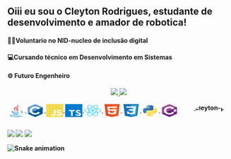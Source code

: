 ## Oiii eu sou o Cleyton Rodrigues, estudante de desenvolvimento e amador de robotica!
<h4>👨‍💻Voluntario no NID-nucleo de inclusão digital<h4>
<h4>💻Cursando técnico em Desenvolvimento em Sistemas<h4>
<h4>⚙ Futuro Engenheiro <h4>
<div align="center">
  <a href="https://github.com/cleytonsilvadev">
  <img height="150em" src="https://github-readme-stats.vercel.app/api?username=cleytonsilvadev&show_icons=true&theme=dark&include_all_commits=true&count_private=true"/>
  <img height="150em" src="https://github-readme-stats.vercel.app/api/top-langs/?username=cleytonsilvadev&layout=compact&langs_count=7&theme=dark"/>
</div>
<div style="display: inline_block"><br>
  <img align="center" alt="cleyton-Java" height="30" width="40" src="https://raw.githubusercontent.com/devicons/devicon/master/icons/java/java-original.svg">
	<img align="center" alt="cleyton-C" height="30" width="40" src="https://raw.githubusercontent.com/devicons/devicon/master/icons/c/c-original.svg">
  <img align="center" alt="cleyton-Js" height="30" width="40" src="https://raw.githubusercontent.com/devicons/devicon/master/icons/javascript/javascript-plain.svg">
  <img align="center" alt="cleyton-Ts" height="30" width="40" src="https://raw.githubusercontent.com/devicons/devicon/master/icons/typescript/typescript-plain.svg">
  <img align="center" alt="cleyton-React" height="30" width="40" src="https://raw.githubusercontent.com/devicons/devicon/master/icons/react/react-original.svg">
  <img align="center" alt="cleyton-HTML" height="30" width="40" src="https://raw.githubusercontent.com/devicons/devicon/master/icons/html5/html5-original.svg">
  <img align="center" alt="cleyton-CSS" height="30" width="40" src="https://raw.githubusercontent.com/devicons/devicon/master/icons/css3/css3-original.svg">
  <img align="center" alt="cleyton-Python" height="30" width="40" src="https://raw.githubusercontent.com/devicons/devicon/master/icons/python/python-original.svg">
  <img align="center" alt="cleyton-Csharp" height="30" width="40" src="https://raw.githubusercontent.com/devicons/devicon/master/icons/csharp/csharp-original.svg">
  <img align="right" alt="cleyton-pic" height="150" style="border-radius:50px;" src="https://images-wixmp-ed30a86b8c4ca887773594c2.wixmp.com/f/8196ba0f-98f1-447c-96b9-4382e205dd6c/d6ofmi2-d17bde3f-fd11-440c-b682-8846417df570.gif?token=eyJ0eXAiOiJKV1QiLCJhbGciOiJIUzI1NiJ9.eyJzdWIiOiJ1cm46YXBwOjdlMGQxODg5ODIyNjQzNzNhNWYwZDQxNWVhMGQyNmUwIiwiaXNzIjoidXJuOmFwcDo3ZTBkMTg4OTgyMjY0MzczYTVmMGQ0MTVlYTBkMjZlMCIsIm9iaiI6W1t7InBhdGgiOiJcL2ZcLzgxOTZiYTBmLTk4ZjEtNDQ3Yy05NmI5LTQzODJlMjA1ZGQ2Y1wvZDZvZm1pMi1kMTdiZGUzZi1mZDExLTQ0MGMtYjY4Mi04ODQ2NDE3ZGY1NzAuZ2lmIn1dXSwiYXVkIjpbInVybjpzZXJ2aWNlOmZpbGUuZG93bmxvYWQiXX0.ttesjFTE3zsGOBzkzaGJHdUbI2BOHOtxzYwGr7Gdx54">
</div>
  
  ##
 
<div> 
  
  <a href="https://www.instagram.com/cleyton_crs/" target="_blank"><img src="https://img.shields.io/badge/-Instagram-%23E4405F?style=for-the-badge&logo=instagram&logoColor=white" target="_blank"></a>
  <a href = "mailto:contatosuportecrs96@gmail.com"><img src="https://img.shields.io/badge/-Gmail-%23333?style=for-the-badge&logo=gmail&logoColor=white" target="_blank"></a>
  <a href="https://www.linkedin.com/in/cleytoncrs/" target="_blank"><img src="https://img.shields.io/badge/-LinkedIn-%230077B5?style=for-the-badge&logo=linkedin&logoColor=white" target="_blank"></a> 
 
   ![Snake animation](https://github.com/cleytonsilvadev/cleytonsilvadev/blob/output/github-contribution-grid-snake.svg)
 
</div>

